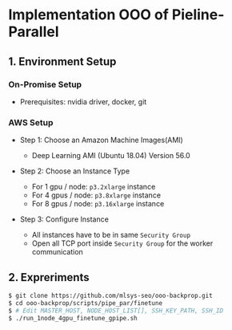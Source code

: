 # Implementation OOO of Pieline-Parallel

## 1. Environment Setup

### On-Promise Setup
- Prerequisites: nvidia driver, docker, git

### AWS Setup

- Step 1: Choose an Amazon Machine Images(AMI)
    - Deep Learning AMI (Ubuntu 18.04) Version 56.0 


- Step 2: Choose an Instance Type
    - For 1 gpu / node: `p3.2xlarge` instance
    - For 4 gpus / node: `p3.8xlarge` instance
    - For 8 gpus / node: `p3.16xlarge` instance


- Step 3: Configure Instance
    - All instances have to be in same `Security Group`
    - Open all TCP port inside `Security Group` for the worker communication

## 2. Expreriments 

```bash
$ git clone https://github.com/mlsys-seo/ooo-backprop.git
$ cd ooo-backprop/scripts/pipe_par/finetune
$ # Edit MASTER_HOST, NODE_HOST_LIST[], SSH_KEY_PATH, SSH_ID
$ ./run_1node_4gpu_finetune_gpipe.sh
```
